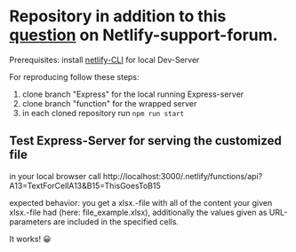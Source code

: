# Repository in addition to this [question](https://answers.netlify.com/t/express-server-with-netlify-functions/55408) on Netlify-support-forum.

Prerequisites: install [netlify-CLI](https://docs.netlify.com/cli/get-started/) for local Dev-Server

For reproducing follow these steps:

1. clone branch "Express" for the local running Express-server
2. clone branch "function" for the wrapped server
3. in each cloned repository run `npm run start`

## Test Express-Server for serving the customized file

in your local browser call http://localhost:3000/.netlify/functions/api?A13=TextForCellA13&B15=ThisGoesToB15

expected behavior: you get a xlsx.-file with all of the content your given xlsx.-file had (here: file_example.xlsx), additionally the values given as URL-parameters are included in the specified cells.

It works! 😀

##
